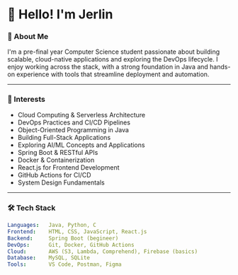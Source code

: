 # 👋 Hello! I'm Jerlin 



### 💼 About Me

I'm a pre-final year Computer Science student passionate about building scalable, cloud-native applications and exploring the DevOps lifecycle. I enjoy working across the stack, with a strong foundation in Java and hands-on experience with tools that streamline deployment and automation.

---

### 🚀 Interests

- Cloud Computing & Serverless Architecture  
- DevOps Practices and CI/CD Pipelines  
- Object-Oriented Programming in Java  
- Building Full-Stack Applications  
- Exploring AI/ML Concepts and Applications  
- Spring Boot & RESTful APIs  
- Docker & Containerization  
- React.js for Frontend Development  
- GitHub Actions for CI/CD  
- System Design Fundamentals  

---

### 🛠 Tech Stack

```yaml
Languages:   Java, Python, C
Frontend:    HTML, CSS, JavaScript, React.js
Backend:     Spring Boot (begineer)
DevOps:      Git, Docker, GitHub Actions
Cloud:       AWS (S3, Lambda, Comprehend), Firebase (basics)
Database:    MySQL, SQLite
Tools:       VS Code, Postman, Figma
